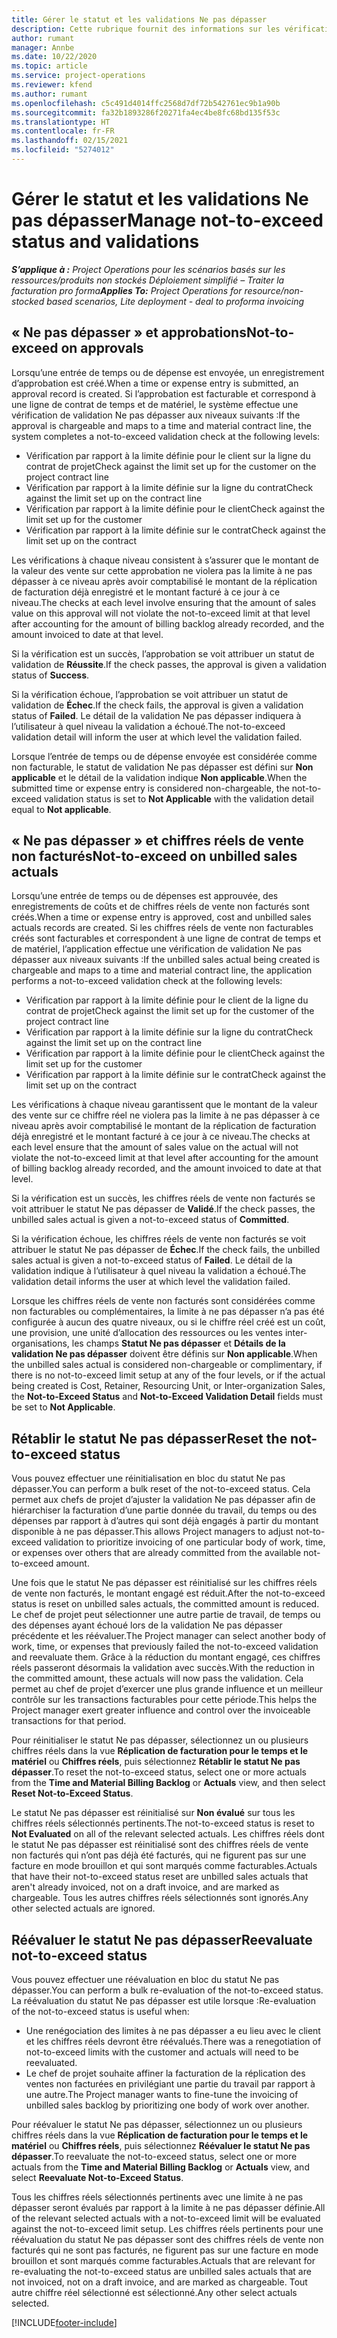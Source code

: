 ```yaml
---
title: Gérer le statut et les validations Ne pas dépasser
description: Cette rubrique fournit des informations sur les vérifications de limite à ne pas dépasser effectués dans Project Operations.
author: rumant
manager: Annbe
ms.date: 10/22/2020
ms.topic: article
ms.service: project-operations
ms.reviewer: kfend
ms.author: rumant
ms.openlocfilehash: c5c491d4014ffc2568d7df72b542761ec9b1a90b
ms.sourcegitcommit: fa32b1893286f20271fa4ec4be8fc68bd135f53c
ms.translationtype: HT
ms.contentlocale: fr-FR
ms.lasthandoff: 02/15/2021
ms.locfileid: "5274012"
---
```

# <a name="manage-not-to-exceed-status-and-validations"></a><span data-ttu-id="0b228-103">Gérer le statut et les validations Ne pas dépasser</span><span class="sxs-lookup"><span data-stu-id="0b228-103">Manage not-to-exceed status and validations</span></span> 

<span data-ttu-id="0b228-104">_**S’applique à :** Project Operations pour les scénarios basés sur les ressources/produits non stockés Déploiement simplifié – Traiter la facturation pro forma_</span><span class="sxs-lookup"><span data-stu-id="0b228-104">_**Applies To:** Project Operations for resource/non-stocked based scenarios, Lite deployment - deal to proforma invoicing_</span></span>

## <a name="not-to-exceed-on-approvals"></a><span data-ttu-id="0b228-105">« Ne pas dépasser » et approbations</span><span class="sxs-lookup"><span data-stu-id="0b228-105">Not-to-exceed on approvals</span></span>

<span data-ttu-id="0b228-106">Lorsqu’une entrée de temps ou de dépense est envoyée, un enregistrement d’approbation est créé.</span><span class="sxs-lookup"><span data-stu-id="0b228-106">When a time or expense entry is submitted, an approval record is created.</span></span> <span data-ttu-id="0b228-107">Si l’approbation est facturable et correspond à une ligne de contrat de temps et de matériel, le système effectue une vérification de validation Ne pas dépasser aux niveaux suivants :</span><span class="sxs-lookup"><span data-stu-id="0b228-107">If the approval is chargeable and maps to a time and material contract line, the system completes a not-to-exceed validation check at the following levels:</span></span>

  - <span data-ttu-id="0b228-108">Vérification par rapport à la limite définie pour le client sur la ligne du contrat de projet</span><span class="sxs-lookup"><span data-stu-id="0b228-108">Check against the limit set up for the customer on the project contract line</span></span>
  - <span data-ttu-id="0b228-109">Vérification par rapport à la limite définie sur la ligne du contrat</span><span class="sxs-lookup"><span data-stu-id="0b228-109">Check against the limit set up on the contract line</span></span>
  - <span data-ttu-id="0b228-110">Vérification par rapport à la limite définie pour le client</span><span class="sxs-lookup"><span data-stu-id="0b228-110">Check against the limit set up for the customer</span></span>
  - <span data-ttu-id="0b228-111">Vérification par rapport à la limite définie sur le contrat</span><span class="sxs-lookup"><span data-stu-id="0b228-111">Check against the limit set up on the contract</span></span>

<span data-ttu-id="0b228-112">Les vérifications à chaque niveau consistent à s’assurer que le montant de la valeur des vente sur cette approbation ne violera pas la limite à ne pas dépasser à ce niveau après avoir comptabilisé le montant de la réplication de facturation déjà enregistré et le montant facturé à ce jour à ce niveau.</span><span class="sxs-lookup"><span data-stu-id="0b228-112">The checks at each level involve ensuring that the amount of sales value on this approval will not violate the not-to-exceed limit at that level after accounting for the amount of billing backlog already recorded, and the amount invoiced to date at that level.</span></span>

<span data-ttu-id="0b228-113">Si la vérification est un succès, l’approbation se voit attribuer un statut de validation de **Réussite**.</span><span class="sxs-lookup"><span data-stu-id="0b228-113">If the check passes, the approval is given a validation status of **Success**.</span></span>

<span data-ttu-id="0b228-114">Si la vérification échoue, l’approbation se voit attribuer un statut de validation de **Échec**.</span><span class="sxs-lookup"><span data-stu-id="0b228-114">If the check fails, the approval is given a validation status of **Failed**.</span></span> <span data-ttu-id="0b228-115">Le détail de la validation Ne pas dépasser indiquera à l’utilisateur à quel niveau la validation a échoué.</span><span class="sxs-lookup"><span data-stu-id="0b228-115">The not-to-exceed validation detail will inform the user at which level the validation failed.</span></span>

<span data-ttu-id="0b228-116">Lorsque l’entrée de temps ou de dépense envoyée est considérée comme non facturable, le statut de validation Ne pas dépasser est défini sur **Non applicable** et le détail de la validation indique **Non applicable**.</span><span class="sxs-lookup"><span data-stu-id="0b228-116">When the submitted time or expense entry is considered non-chargeable, the not-to-exceed validation status is set to **Not Applicable** with the validation detail equal to **Not applicable**.</span></span>

## <a name="not-to-exceed-on-unbilled-sales-actuals"></a><span data-ttu-id="0b228-117">« Ne pas dépasser » et chiffres réels de vente non facturés</span><span class="sxs-lookup"><span data-stu-id="0b228-117">Not-to-exceed on unbilled sales actuals</span></span>

<span data-ttu-id="0b228-118">Lorsqu’une entrée de temps ou de dépenses est approuvée, des enregistrements de coûts et de chiffres réels de vente non facturés sont créés.</span><span class="sxs-lookup"><span data-stu-id="0b228-118">When a time or expense entry is approved, cost and unbilled sales actuals records are created.</span></span> <span data-ttu-id="0b228-119">Si les chiffres réels de vente non facturables créés sont facturables et correspondent à une ligne de contrat de temps et de matériel, l’application effectue une vérification de validation Ne pas dépasser aux niveaux suivants :</span><span class="sxs-lookup"><span data-stu-id="0b228-119">If the unbilled sales actual being created is chargeable and maps to a time and material contract line, the application performs a not-to-exceed validation check at the following levels:</span></span>

  - <span data-ttu-id="0b228-120">Vérification par rapport à la limite définie pour le client de la ligne du contrat de projet</span><span class="sxs-lookup"><span data-stu-id="0b228-120">Check against the limit set up for the customer of the project contract line</span></span>
  - <span data-ttu-id="0b228-121">Vérification par rapport à la limite définie sur la ligne du contrat</span><span class="sxs-lookup"><span data-stu-id="0b228-121">Check against the limit set up on the contract line</span></span>
  - <span data-ttu-id="0b228-122">Vérification par rapport à la limite définie pour le client</span><span class="sxs-lookup"><span data-stu-id="0b228-122">Check against the limit set up for the customer</span></span>
  - <span data-ttu-id="0b228-123">Vérification par rapport à la limite définie sur le contrat</span><span class="sxs-lookup"><span data-stu-id="0b228-123">Check against the limit set up on the contract</span></span>

<span data-ttu-id="0b228-124">Les vérifications à chaque niveau garantissent que le montant de la valeur des vente sur ce chiffre réel ne violera pas la limite à ne pas dépasser à ce niveau après avoir comptabilisé le montant de la réplication de facturation déjà enregistré et le montant facturé à ce jour à ce niveau.</span><span class="sxs-lookup"><span data-stu-id="0b228-124">The checks at each level ensure that the amount of sales value on the actual will not violate the not-to-exceed limit at that level after accounting for the amount of billing backlog already recorded, and the amount invoiced to date at that level.</span></span>

<span data-ttu-id="0b228-125">Si la vérification est un succès, les chiffres réels de vente non facturés se voit attribuer le statut Ne pas dépasser de **Validé**.</span><span class="sxs-lookup"><span data-stu-id="0b228-125">If the check passes, the unbilled sales actual is given a not-to-exceed status of **Committed**.</span></span>

<span data-ttu-id="0b228-126">Si la vérification échoue, les chiffres réels de vente non facturés se voit attribuer le statut Ne pas dépasser de **Échec**.</span><span class="sxs-lookup"><span data-stu-id="0b228-126">If the check fails, the unbilled sales actual is given a not-to-exceed status of **Failed**.</span></span> <span data-ttu-id="0b228-127">Le détail de la validation indique à l’utilisateur à quel niveau la validation a échoué.</span><span class="sxs-lookup"><span data-stu-id="0b228-127">The validation detail informs the user at which level the validation failed.</span></span>

<span data-ttu-id="0b228-128">Lorsque les chiffres réels de vente non facturés sont considérées comme non facturables ou complémentaires, la limite à ne pas dépasser n’a pas été configurée à aucun des quatre niveaux, ou si le chiffre réel créé est un coût, une provision, une unité d’allocation des ressources ou les ventes inter-organisations, les champs **Statut Ne pas dépasser** et **Détails de la validation Ne pas dépasser** doivent être définis sur **Non applicable**.</span><span class="sxs-lookup"><span data-stu-id="0b228-128">When the unbilled sales actual is considered non-chargeable or complimentary, if there is no not-to-exceed limit setup at any of the four levels, or if the actual being created is Cost, Retainer, Resourcing Unit, or Inter-organization Sales, the **Not-to-Exceed Status** and **Not-to-Exceed Validation Detail** fields must be set to **Not Applicable**.</span></span>

## <a name="reset-the-not-to-exceed-status"></a><span data-ttu-id="0b228-129">Rétablir le statut Ne pas dépasser</span><span class="sxs-lookup"><span data-stu-id="0b228-129">Reset the not-to-exceed status</span></span>

<span data-ttu-id="0b228-130">Vous pouvez effectuer une réinitialisation en bloc du statut Ne pas dépasser.</span><span class="sxs-lookup"><span data-stu-id="0b228-130">You can perform a bulk reset of the not-to-exceed status.</span></span> <span data-ttu-id="0b228-131">Cela permet aux chefs de projet d’ajuster la validation Ne pas dépasser afin de hiérarchiser la facturation d’une partie donnée du travail, du temps ou des dépenses par rapport à d’autres qui sont déjà engagés à partir du montant disponible à ne pas dépasser.</span><span class="sxs-lookup"><span data-stu-id="0b228-131">This allows Project managers to adjust not-to-exceed validation to prioritize invoicing of one particular body of work, time, or expenses over others that are already committed from the available not-to-exceed amount.</span></span>

<span data-ttu-id="0b228-132">Une fois que le statut Ne pas dépasser est réinitialisé sur les chiffres réels de vente non facturés, le montant engagé est réduit.</span><span class="sxs-lookup"><span data-stu-id="0b228-132">After the not-to-exceed status is reset on unbilled sales actuals, the committed amount is reduced.</span></span> <span data-ttu-id="0b228-133">Le chef de projet peut sélectionner une autre partie de travail, de temps ou des dépenses ayant échoué lors de la validation Ne pas dépasser précédente et les réévaluer.</span><span class="sxs-lookup"><span data-stu-id="0b228-133">The Project manager can select another body of work, time, or expenses that previously failed the not-to-exceed validation and reevaluate them.</span></span> <span data-ttu-id="0b228-134">Grâce à la réduction du montant engagé, ces chiffres réels passeront désormais la validation avec succès.</span><span class="sxs-lookup"><span data-stu-id="0b228-134">With the reduction in the committed amount, these actuals will now pass the validation.</span></span> <span data-ttu-id="0b228-135">Cela permet au chef de projet d’exercer une plus grande influence et un meilleur contrôle sur les transactions facturables pour cette période.</span><span class="sxs-lookup"><span data-stu-id="0b228-135">This helps the Project manager exert greater influence and control over the invoiceable transactions for that period.</span></span>

<span data-ttu-id="0b228-136">Pour réinitialiser le statut Ne pas dépasser, sélectionnez un ou plusieurs chiffres réels dans la vue **Réplication de facturation pour le temps et le matériel** ou **Chiffres réels**, puis sélectionnez **Rétablir le statut Ne pas dépasser**.</span><span class="sxs-lookup"><span data-stu-id="0b228-136">To reset the not-to-exceed status, select one or more actuals from the **Time and Material Billing Backlog** or **Actuals** view, and then select **Reset Not-to-Exceed Status**.</span></span>

<span data-ttu-id="0b228-137">Le statut Ne pas dépasser est réinitialisé sur **Non évalué** sur tous les chiffres réels sélectionnés pertinents.</span><span class="sxs-lookup"><span data-stu-id="0b228-137">The not-to-exceed status is reset to **Not Evaluated** on all of the relevant selected actuals.</span></span> <span data-ttu-id="0b228-138">Les chiffres réels dont le statut Ne pas dépasser est réinitialisé sont des chiffres réels de vente non facturés qui n’ont pas déjà été facturés, qui ne figurent pas sur une facture en mode brouillon et qui sont marqués comme facturables.</span><span class="sxs-lookup"><span data-stu-id="0b228-138">Actuals that have their not-to-exceed status reset are unbilled sales actuals that aren't already invoiced, not on a draft invoice, and are marked as chargeable.</span></span> <span data-ttu-id="0b228-139">Tous les autres chiffres réels sélectionnés sont ignorés.</span><span class="sxs-lookup"><span data-stu-id="0b228-139">Any other selected actuals are ignored.</span></span>

## <a name="reevaluate-not-to-exceed-status"></a><span data-ttu-id="0b228-140">Réévaluer le statut Ne pas dépasser</span><span class="sxs-lookup"><span data-stu-id="0b228-140">Reevaluate not-to-exceed status</span></span>

<span data-ttu-id="0b228-141">Vous pouvez effectuer une réévaluation en bloc du statut Ne pas dépasser.</span><span class="sxs-lookup"><span data-stu-id="0b228-141">You can perform a bulk re-evaluation of the not-to-exceed status.</span></span> <span data-ttu-id="0b228-142">La réévaluation du statut Ne pas dépasser est utile lorsque :</span><span class="sxs-lookup"><span data-stu-id="0b228-142">Re-evaluation of the not-to-exceed status is useful when:</span></span>

  - <span data-ttu-id="0b228-143">Une renégociation des limites à ne pas dépasser a eu lieu avec le client et les chiffres réels devront être réévalués.</span><span class="sxs-lookup"><span data-stu-id="0b228-143">There was a renegotiation of not-to-exceed limits with the customer and actuals will need to be reevaluated.</span></span>
  - <span data-ttu-id="0b228-144">Le chef de projet souhaite affiner la facturation de la réplication des ventes non facturées en privilégiant une partie du travail par rapport à une autre.</span><span class="sxs-lookup"><span data-stu-id="0b228-144">The Project manager wants to fine-tune the invoicing of unbilled sales backlog by prioritizing one body of work over another.</span></span>

<span data-ttu-id="0b228-145">Pour réévaluer le statut Ne pas dépasser, sélectionnez un ou plusieurs chiffres réels dans la vue **Réplication de facturation pour le temps et le matériel** ou **Chiffres réels**, puis sélectionnez **Réévaluer le statut Ne pas dépasser**.</span><span class="sxs-lookup"><span data-stu-id="0b228-145">To reevaluate the not-to-exceed status, select one or more actuals from the **Time and Material Billing Backlog** or **Actuals** view, and select **Reevaluate Not-to-Exceed Status**.</span></span>

<span data-ttu-id="0b228-146">Tous les chiffres réels sélectionnés pertinents avec une limite à ne pas dépasser seront évalués par rapport à la limite à ne pas dépasser définie.</span><span class="sxs-lookup"><span data-stu-id="0b228-146">All of the relevant selected actuals with a not-to-exceed limit will be evaluated against the not-to-exceed limit setup.</span></span> <span data-ttu-id="0b228-147">Les chiffres réels pertinents pour une réévaluation du statut Ne pas dépasser sont des chiffres réels de vente non facturés qui ne sont pas facturés, ne figurent pas sur une facture en mode brouillon et sont marqués comme facturables.</span><span class="sxs-lookup"><span data-stu-id="0b228-147">Actuals that are relevant for re-evaluating the not-to-exceed status are unbilled sales actuals that are not invoiced, not on a draft invoice, and are marked as chargeable.</span></span> <span data-ttu-id="0b228-148">Tout autre chiffre réel sélectionné est sélectionné.</span><span class="sxs-lookup"><span data-stu-id="0b228-148">Any other select actuals selected.</span></span>


[!INCLUDE[footer-include](../../includes/footer-banner.md)]